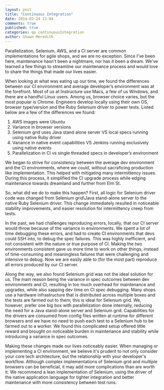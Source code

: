 ```yaml
---
layout: post
title: "Continuous Integration"
date: 2014-02-24 11:04
comments: true
published: true
categories: qa continuousIntegration
author: Shawn Meredith 
---
```


Parallelization, Selenium, AWS, and a CI server are common implementations for agile 
shops, and we are no exception. Since I've been here, maintenance hasn't
been a nightmare, nor has it been a dream. We've learned a few things 
to streamline our maintenance process and would love to share the things
that made our lives easier.

When looking at what was eating up our time, we found the differences 
between our CI environment and average developer’s environment was at 
the forefront. Most of us at Instructure use Macs, a few of us Windows, 
and there are a handful Linux users. Among us, browser choice varies, 
but the most popular is Chrome. Engineers develop locally using their 
own OS, browser type/version and the Ruby Selenium driver to power 
tests. Listed below are a few of the differences we found:

  1. AWS images were Ubuntu
  2. Variance in browser versions
  3. Selenium grid uses Java stand alone server VS local specs running using native Ruby driver
  4. Variance in native event capabilities VS Jenkins running exclusively using native events
  5. Parallelization in CI vs single threaded specs in developer’s environment

<!-- more -->

We began to strive for consistency between the average dev environment and
the CI environments, where we could, without sacraficing production like implementation.
This helped with mitigating many intermittency issues. During this 
process, it simplified the CI upgrade process while edging maintenance 
towards dreamland and further from Elm St.

So, what did we do to make this happen? First, all logic for Selenium 
driver code was changed from Selenium grid\Java stand-alone server to 
the native Ruby Selenium driver. This change immediately resulted in 
noticeable stability improvements, and easier resolution for 
intermittency creep from tests.

In the past, we had challenges reproducing errors, locally, that our CI 
server would throw because of the variance in environments. We spent a 
lot of time debugging these errors, and had to create CI environments 
that devs could SSH into, to debug the spec failures. This was highly 
inefficient, and not consistent with the nature or true purpose of CI. 
Making the two environments consistent gave us more time to work on 
other things, instead of time-consuming and meaningless failures that were challenging and 
intensive to debug. Now we are easily able to (for the most part)
reproduce all errors produced by our CI server.

Along the way, we also found Selenium grid was not the ideal solution for us.
The main reason being the variance in spec outcomes 
between dev environments and CI, resulting in too much overhead for 
maintenance and upgrades, while also sapping dev time on CI spec 
debugging. Many shops use a hardware infrastructure that is distributed 
across multiple boxes and the tests are farmed out to them; this is 
ideal for Selenium grid. We, however, prefer one big box with
parallelization done internally, reducing the need for a Java stand-alone 
server and Selenium grid. Capabilities for the drivers are consumed from
config files written at runtime for different browsers and we have no 
need to push each test to a Selenium hub to be farmed out to a worker. 
We found this complicated setup offered little reward and brought on 
noticeable burden in maintenance and stability while introducing a 
variance in spec outcomes.

Making these changes made our lives noticeably easier. When managing
or implementing a CI environment, we believe it's prudent to not only consider your core 
tech architecture, but the relationship with your developer's workflow.
Although complex implementations of Selenium grid and multiple browsers can be beneficial,
it may add more complications than are worth it.
We recommend a lean implementation of Selenium, using the driver of the native application 
language for tighter integration and better maintenance with more consistency between test runs. 




